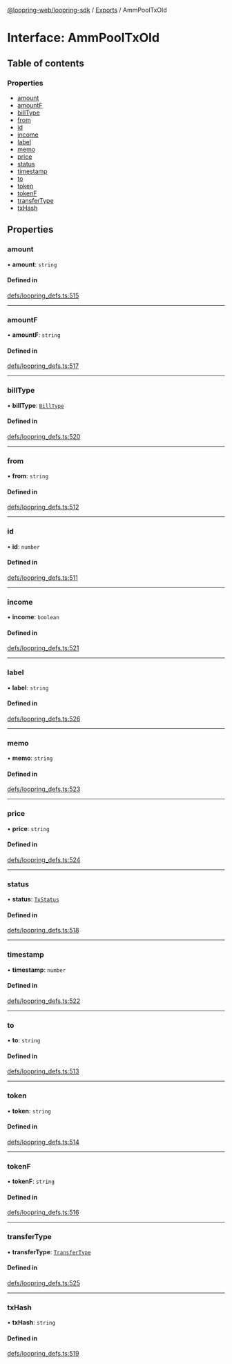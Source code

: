 [@loopring-web/loopring-sdk](../README.md) / [Exports](../modules.md) / AmmPoolTxOld

# Interface: AmmPoolTxOld

## Table of contents

### Properties

- [amount](AmmPoolTxOld.md#amount)
- [amountF](AmmPoolTxOld.md#amountf)
- [billType](AmmPoolTxOld.md#billtype)
- [from](AmmPoolTxOld.md#from)
- [id](AmmPoolTxOld.md#id)
- [income](AmmPoolTxOld.md#income)
- [label](AmmPoolTxOld.md#label)
- [memo](AmmPoolTxOld.md#memo)
- [price](AmmPoolTxOld.md#price)
- [status](AmmPoolTxOld.md#status)
- [timestamp](AmmPoolTxOld.md#timestamp)
- [to](AmmPoolTxOld.md#to)
- [token](AmmPoolTxOld.md#token)
- [tokenF](AmmPoolTxOld.md#tokenf)
- [transferType](AmmPoolTxOld.md#transfertype)
- [txHash](AmmPoolTxOld.md#txhash)

## Properties

### amount

• **amount**: `string`

#### Defined in

[defs/loopring_defs.ts:515](https://github.com/Loopring/loopring_sdk/blob/cd42b57/src/defs/loopring_defs.ts#L515)

___

### amountF

• **amountF**: `string`

#### Defined in

[defs/loopring_defs.ts:517](https://github.com/Loopring/loopring_sdk/blob/cd42b57/src/defs/loopring_defs.ts#L517)

___

### billType

• **billType**: [`BillType`](../enums/BillType.md)

#### Defined in

[defs/loopring_defs.ts:520](https://github.com/Loopring/loopring_sdk/blob/cd42b57/src/defs/loopring_defs.ts#L520)

___

### from

• **from**: `string`

#### Defined in

[defs/loopring_defs.ts:512](https://github.com/Loopring/loopring_sdk/blob/cd42b57/src/defs/loopring_defs.ts#L512)

___

### id

• **id**: `number`

#### Defined in

[defs/loopring_defs.ts:511](https://github.com/Loopring/loopring_sdk/blob/cd42b57/src/defs/loopring_defs.ts#L511)

___

### income

• **income**: `boolean`

#### Defined in

[defs/loopring_defs.ts:521](https://github.com/Loopring/loopring_sdk/blob/cd42b57/src/defs/loopring_defs.ts#L521)

___

### label

• **label**: `string`

#### Defined in

[defs/loopring_defs.ts:526](https://github.com/Loopring/loopring_sdk/blob/cd42b57/src/defs/loopring_defs.ts#L526)

___

### memo

• **memo**: `string`

#### Defined in

[defs/loopring_defs.ts:523](https://github.com/Loopring/loopring_sdk/blob/cd42b57/src/defs/loopring_defs.ts#L523)

___

### price

• **price**: `string`

#### Defined in

[defs/loopring_defs.ts:524](https://github.com/Loopring/loopring_sdk/blob/cd42b57/src/defs/loopring_defs.ts#L524)

___

### status

• **status**: [`TxStatus`](../enums/TxStatus.md)

#### Defined in

[defs/loopring_defs.ts:518](https://github.com/Loopring/loopring_sdk/blob/cd42b57/src/defs/loopring_defs.ts#L518)

___

### timestamp

• **timestamp**: `number`

#### Defined in

[defs/loopring_defs.ts:522](https://github.com/Loopring/loopring_sdk/blob/cd42b57/src/defs/loopring_defs.ts#L522)

___

### to

• **to**: `string`

#### Defined in

[defs/loopring_defs.ts:513](https://github.com/Loopring/loopring_sdk/blob/cd42b57/src/defs/loopring_defs.ts#L513)

___

### token

• **token**: `string`

#### Defined in

[defs/loopring_defs.ts:514](https://github.com/Loopring/loopring_sdk/blob/cd42b57/src/defs/loopring_defs.ts#L514)

___

### tokenF

• **tokenF**: `string`

#### Defined in

[defs/loopring_defs.ts:516](https://github.com/Loopring/loopring_sdk/blob/cd42b57/src/defs/loopring_defs.ts#L516)

___

### transferType

• **transferType**: [`TransferType`](../enums/TransferType.md)

#### Defined in

[defs/loopring_defs.ts:525](https://github.com/Loopring/loopring_sdk/blob/cd42b57/src/defs/loopring_defs.ts#L525)

___

### txHash

• **txHash**: `string`

#### Defined in

[defs/loopring_defs.ts:519](https://github.com/Loopring/loopring_sdk/blob/cd42b57/src/defs/loopring_defs.ts#L519)
